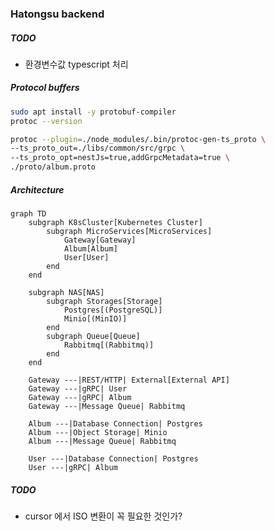 ### Hatongsu backend

##### TODO

- 환경변수값 typescript 처리

##### Protocol buffers

```bash
sudo apt install -y protobuf-compiler
protoc --version

protoc --plugin=./node_modules/.bin/protoc-gen-ts_proto \
--ts_proto_out=./libs/common/src/grpc \
--ts_proto_opt=nestJs=true,addGrpcMetadata=true \
./proto/album.proto
```

##### Architecture

```mermaid
graph TD
    subgraph K8sCluster[Kubernetes Cluster]
        subgraph MicroServices[MicroServices]
            Gateway[Gateway]
            Album[Album]
            User[User]
        end
    end

    subgraph NAS[NAS]
        subgraph Storages[Storage]
            Postgres[(PostgreSQL)]
            Minio[(MinIO)]
        end
        subgraph Queue[Queue]
            Rabbitmq[(Rabbitmq)]
        end
    end

    Gateway ---|REST/HTTP| External[External API]
    Gateway ---|gRPC| User
    Gateway ---|gRPC| Album
    Gateway ---|Message Queue| Rabbitmq

    Album ---|Database Connection| Postgres
    Album ---|Object Storage| Minio
    Album ---|Message Queue| Rabbitmq

    User ---|Database Connection| Postgres
    User ---|gRPC| Album
```

##### TODO

- cursor 에서 ISO 변환이 꼭 필요한 것인가?
